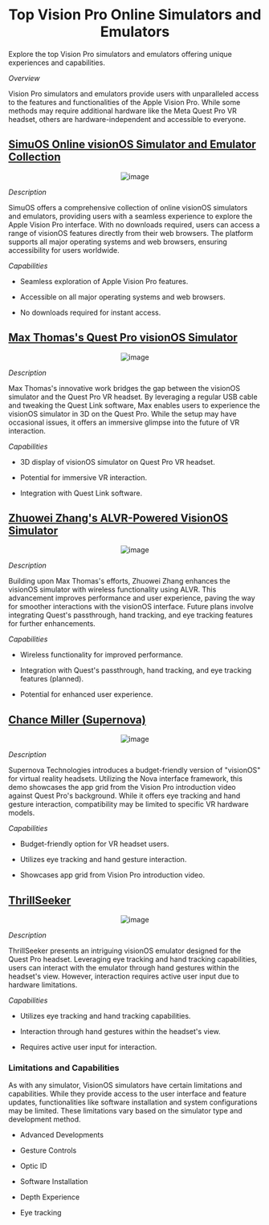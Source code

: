 
<div align="center">

# Top Vision Pro Online Simulators and Emulators
 
</div>

Explore the top Vision Pro simulators and emulators offering unique experiences and capabilities.

*Overview*

Vision Pro simulators and emulators provide users with unparalleled access to the features and functionalities of the Apple Vision Pro. While some methods may require additional hardware like the Meta Quest Pro VR headset, others are hardware-independent and accessible to everyone.

## [SimuOS Online visionOS Simulator and Emulator Collection](https://simuos.com/visionos/)

<div align="center">

![image](https://github.com/Emmajo2022/visionOS-online-Simulator/assets/169425726/a988b9f9-4173-40a7-b464-202a39dd204f)
 
</div>

*Description*

SimuOS offers a comprehensive collection of online visionOS simulators and emulators, providing users with a seamless experience to explore the Apple Vision Pro interface. With no downloads required, users can access a range of visionOS features directly from their web browsers. The platform supports all major operating systems and web browsers, ensuring accessibility for users worldwide.

*Capabilities*

* Seamless exploration of Apple Vision Pro features.

* Accessible on all major operating systems and web browsers.

* No downloads required for instant access.

## [Max Thomas's Quest Pro visionOS Simulator](https://www.youtube.com/watch?v=-ILkA3eqyXo&t=6s)

<div align="center">

![image](https://github.com/Emmajo2022/visionOS-online-Simulator/assets/169425726/90133a25-2b84-4f97-b421-1a88879727f6)

</div>

*Description*

Max Thomas's innovative work bridges the gap between the visionOS simulator and the Quest Pro VR headset. By leveraging a regular USB cable and tweaking the Quest Link software, Max enables users to experience the visionOS simulator in 3D on the Quest Pro. While the setup may have occasional issues, it offers an immersive glimpse into the future of VR interaction.

*Capabilities*

* 3D display of visionOS simulator on Quest Pro VR headset.

* Potential for immersive VR interaction.

* Integration with Quest Link software.

## [Zhuowei Zhang's ALVR-Powered VisionOS Simulator](https://twitter.com/zhuowei/status/1678226947560579072?ref_src=twsrc%5Etfw%7Ctwcamp%5Etweetembed%7Ctwterm%5E1678226947560579072%7Ctwgr%5Ea4485fbddeb8d5d88a6b373de4b73d7a28f1b984%7Ctwcon%5Es1_&ref_url=https%3A%2F%2Fsilzee.com%2Fvisionos-simulator%2F)

<div align="center">

![image](https://github.com/Emmajo2022/visionOS-online-Simulator/assets/169425726/27b15423-4637-40ef-9e15-55f59d901b35)

</div>

*Description*

Building upon Max Thomas's efforts, Zhuowei Zhang enhances the visionOS simulator with wireless functionality using ALVR. This advancement improves performance and user experience, paving the way for smoother interactions with the visionOS interface. Future plans involve integrating Quest's passthrough, hand tracking, and eye tracking features for further enhancements.

*Capabilities*

* Wireless functionality for improved performance.

* Integration with Quest's passthrough, hand tracking, and eye tracking features (planned).

* Potential for enhanced user experience.

## [Chance Miller (Supernova)](https://www.youtube.com/watch?v=NggUSn7UmDI)

<div align="center">

![image](https://github.com/Emmajo2022/visionOS-online-Simulator/assets/169425726/74e884dc-f33e-4266-a099-69d23181b647)

</div>

*Description*

Supernova Technologies introduces a budget-friendly version of "visionOS" for virtual reality headsets. Utilizing the Nova interface framework, this demo showcases the app grid from the Vision Pro introduction video against Quest Pro's background. While it offers eye tracking and hand gesture interaction, compatibility may be limited to specific VR hardware models.

*Capabilities*

* Budget-friendly option for VR headset users.

* Utilizes eye tracking and hand gesture interaction.

* Showcases app grid from Vision Pro introduction video.

## [ThrillSeeker]([https://www.google.com](https://www.youtube.com/watch?v=rjyUuLR8zoo))

<div align="center">

![image](https://github.com/Emmajo2022/visionOS-online-Simulator/assets/169425726/27d6b9f8-2f7b-4280-8320-ea1fdb2d153b)

</div>

*Description*

ThrillSeeker presents an intriguing visionOS emulator designed for the Quest Pro headset. Leveraging eye tracking and hand tracking capabilities, users can interact with the emulator through hand gestures within the headset's view. However, interaction requires active user input due to hardware limitations.

*Capabilities*

* Utilizes eye tracking and hand tracking capabilities.

* Interaction through hand gestures within the headset's view.

* Requires active user input for interaction.

### Limitations and Capabilities

As with any simulator, VisionOS simulators have certain limitations and capabilities. While they provide access to the user interface and feature updates, functionalities like software installation and system configurations may be limited. These limitations vary based on the simulator type and development method.

* Advanced Developments

* Gesture Controls

* Optic ID

* Software Installation

* Depth Experience

* Eye tracking
